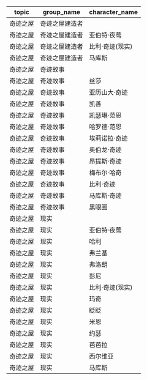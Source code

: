 | topic | group_name | character_name |
| ----- | ---------- | -------------- |
| 奇迹之屋 | 奇迹之屋建造者 |  |
| 奇迹之屋 | 奇迹之屋建造者 | 亚伯特·夜莺 |
| 奇迹之屋 | 奇迹之屋建造者 | 比利·奇迹(现实) |
| 奇迹之屋 | 奇迹之屋建造者 | 马库斯 |
| 奇迹之屋 | 奇迹故事 |  |
| 奇迹之屋 | 奇迹故事 | 丝莎 |
| 奇迹之屋 | 奇迹故事 | 亚历山大·奇迹 |
| 奇迹之屋 | 奇迹故事 | 凯善 |
| 奇迹之屋 | 奇迹故事 | 凯瑟琳·范恩 |
| 奇迹之屋 | 奇迹故事 | 哈罗德·范恩 |
| 奇迹之屋 | 奇迹故事 | 埃莉诺拉·奇迹 |
| 奇迹之屋 | 奇迹故事 | 奥伯龙·奇迹 |
| 奇迹之屋 | 奇迹故事 | 昂提斯·奇迹 |
| 奇迹之屋 | 奇迹故事 | 梅布尔·哈奇 |
| 奇迹之屋 | 奇迹故事 | 比利·奇迹 |
| 奇迹之屋 | 奇迹故事 | 马库斯·奇迹 |
| 奇迹之屋 | 奇迹故事 | 黑眼圈 |
| 奇迹之屋 | 现实 |  |
| 奇迹之屋 | 现实 | 亚伯特·夜莺 |
| 奇迹之屋 | 现实 | 哈利 |
| 奇迹之屋 | 现实 | 弗兰基 |
| 奇迹之屋 | 现实 | 弗洛朗 |
| 奇迹之屋 | 现实 | 彭尼 |
| 奇迹之屋 | 现实 | 比利·奇迹(现实) |
| 奇迹之屋 | 现实 | 玛奇 |
| 奇迹之屋 | 现实 | 眨眨 |
| 奇迹之屋 | 现实 | 米恩 |
| 奇迹之屋 | 现实 | 约瑟 |
| 奇迹之屋 | 现实 | 芭芭拉 |
| 奇迹之屋 | 现实 | 西尔维亚 |
| 奇迹之屋 | 现实 | 马库斯 |

